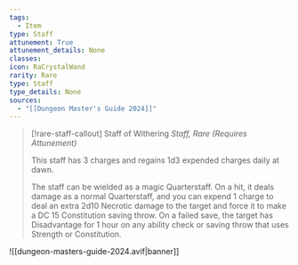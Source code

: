 ```yaml
---
tags:
  - Item
type: Staff
attunement: True
attunement_details: None
classes:
icon: RaCrystalWand
rarity: Rare
type: Staff
type_details: None
sources: 
  - "[[Dungeon Master's Guide 2024]]"
---
```

>[!rare-staff-callout] Staff of Withering
>_Staff, Rare (Requires Attunement)_
>
>This staff has 3 charges and regains 1d3 expended charges daily at dawn.
>
>The staff can be wielded as a magic Quarterstaff. On a hit, it deals damage as a normal Quarterstaff, and you can expend 1 charge to deal an extra 2d10 Necrotic damage to the target and force it to make a DC 15 Constitution saving throw. On a failed save, the target has Disadvantage for 1 hour on any ability check or saving throw that uses Strength or Constitution.
>


![[dungeon-masters-guide-2024.avif|banner]]